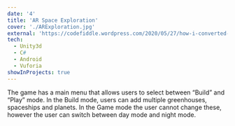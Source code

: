 ```yaml
---
date: '4'
title: 'AR Space Exploration'
cover: './ARExploration.jpg'
external: 'https://codefiddle.wordpress.com/2020/05/27/how-i-converted-my-vr-game-into-an-ar-game/'
tech:
  - Unity3d
  - C#
  - Android
  - Vuforia
showInProjects: true
---
```


The game has a main menu that allows users to select between “Build” and “Play” mode. In the Build mode, users can add multiple greenhouses, spaceships and planets. In the Game mode the user cannot change these, however the user can switch between day mode and night mode.
